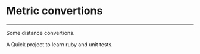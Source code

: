 # Metric convertions
____________________________

Some distance convertions.

A Quick project to learn ruby and unit tests.

